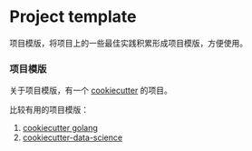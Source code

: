 # Project template

项目模版，将项目上的一些最佳实践积累形成项目模版，方便使用。

### 项目模版

关于项目模版，有一个 [cookiecutter](https://github.com/cookiecutter/cookiecutter) 的项目。

比较有用的项目模版：
1. [cookiecutter golang](https://github.com/lacion/cookiecutter-golang)
2. [cookiecutter-data-science](https://github.com/drivendata/cookiecutter-data-science)
